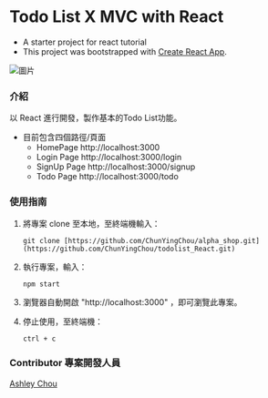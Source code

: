 # Todo List X MVC with React

- A starter project for react tutorial
- This project was bootstrapped with [Create React App](https://github.com/facebook/create-react-app).

![圖片](https://assets-lighthouse.alphacamp.co/uploads/image/file/22232/ExportedContentImage_00.png)

### 介紹

以 React 進行開發，製作基本的Todo List功能。

- 目前包含四個路徑/頁面
  - HomePage http://localhost:3000
  - Login Page http://localhost:3000/login
  - SignUp Page http://localhost:3000/signup
  - Todo Page http://localhost:3000/todo
 

### 使用指南

1. 將專案 clone 至本地，至終端機輸入：

   ```
   git clone [https://github.com/ChunYingChou/alpha_shop.git](https://github.com/ChunYingChou/todolist_React.git)
   ```

2. 執行專案，輸入：
   ```
   npm start
   ```
3. 瀏覽器自動開啟 "http://localhost:3000" ，即可瀏覽此專案。

4. 停止使用，至終端機：
   ```
   ctrl + c
   ```

### Contributor 專案開發人員

[Ashley Chou](https://github.com/ChunYingChou)

